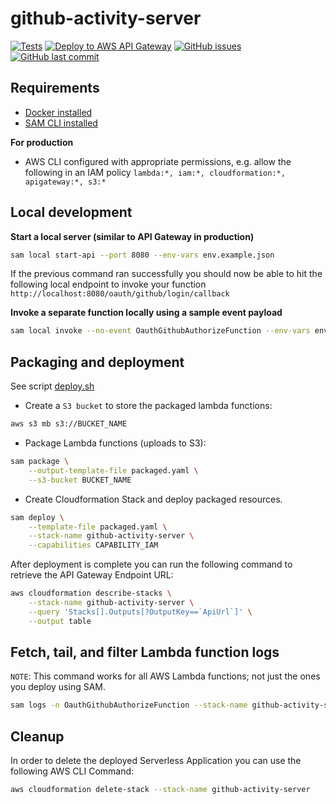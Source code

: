 # github-activity-server

[![Tests](https://github.com/Dasmicrobot/github-activity-server/actions/workflows/test.yml/badge.svg?branch=master)](https://github.com/Dasmicrobot/github-activity-server/actions/workflows/test.yml)
[![Deploy to AWS API Gateway](https://github.com/Dasmicrobot/github-activity-server/actions/workflows/deploy.yml/badge.svg?branch=master)](https://github.com/Dasmicrobot/github-activity-server/actions/workflows/deploy.yml)
[![GitHub issues](https://img.shields.io/github/issues/Dasmicrobot/github-activity-server.svg)](https://github.com/Dasmicrobot/github-activity-server/issues)
[![GitHub last commit](https://img.shields.io/github/last-commit/Dasmicrobot/github-activity-server.svg)](https://github.com/Dasmicrobot/github-activity-server/commits/master)

## Requirements

* [Docker installed](https://www.docker.com/community-edition)
* [SAM CLI installed](https://docs.aws.amazon.com/serverless-application-model/latest/developerguide/serverless-sam-cli-install.html)

**For production**
* AWS CLI configured with appropriate permissions, 
  e.g. allow the following in an IAM policy 
  `lambda:*, iam:*, cloudformation:*, apigateway:*, s3:*`

## Local development

**Start a local server (similar to API Gateway in production)**

```bash
sam local start-api --port 8080 --env-vars env.example.json
```

If the previous command ran successfully you should now be able to hit the following 
local endpoint to invoke your function `http://localhost:8080/oauth/github/login/callback`

**Invoke a separate function locally using a sample event payload**

```bash
sam local invoke --no-event OauthGithubAuthorizeFunction --env-vars env.example.json
```

## Packaging and deployment

See script [deploy.sh](./deploy.sh)

- Create a `S3 bucket` to store the packaged lambda functions:
```bash
aws s3 mb s3://BUCKET_NAME
```
- Package Lambda functions (uploads to S3):
```bash
sam package \
    --output-template-file packaged.yaml \
    --s3-bucket BUCKET_NAME
```
- Create Cloudformation Stack and deploy packaged resources.
```bash
sam deploy \
    --template-file packaged.yaml \
    --stack-name github-activity-server \
    --capabilities CAPABILITY_IAM
```

After deployment is complete you can run the following command to retrieve the API Gateway Endpoint URL:
```bash
aws cloudformation describe-stacks \
    --stack-name github-activity-server \
    --query 'Stacks[].Outputs[?OutputKey==`ApiUrl`]' \
    --output table
``` 

## Fetch, tail, and filter Lambda function logs

`NOTE`: This command works for all AWS Lambda functions; not just the ones you deploy using SAM.

```bash
sam logs -n OauthGithubAuthorizeFunction --stack-name github-activity-server --tail
```

## Cleanup

In order to delete the deployed Serverless Application you can use the following AWS CLI Command:

```bash
aws cloudformation delete-stack --stack-name github-activity-server
```
